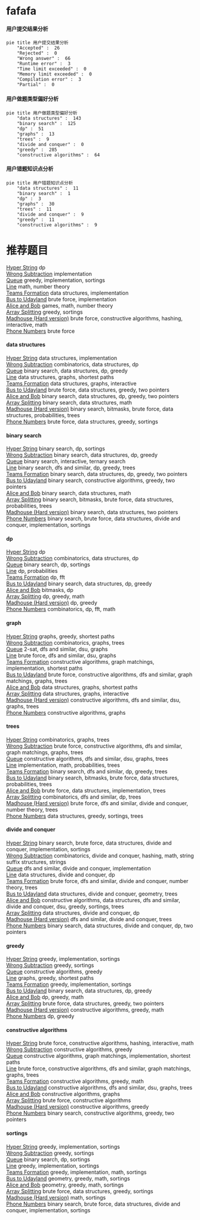# fafafa
<!-- tabs:start -->
#### **用户提交结果分析**

```mermaid
pie title 用户提交结果分析
    "Accepted" :  26
    "Rejected" :  0
    "Wrong answer" :  66
    "Runtime error" :  3
    "Time limit exceeded" :  0
    "Memory limit exceeded" :  0
    "Compilation error" :  3
    "Partial" :  0
```
#### **用户做题类型偏好分析**

```mermaid
pie title 用户做题类型偏好分析
    "data structures" :  143
    "binary search" :  125
    "dp" :  51
    "graphs" :  13
    "trees" :  9
    "divide and conquer" :  0
    "greedy" :  285
    "constructive algorithms" :  64
```
#### **用户错题知识点分析**

```mermaid
pie title 用户错题知识点分析
    "data structures" :  11
    "binary search" :  1
    "dp" :  3
    "graphs" :  30
    "trees" :  11
    "divide and conquer" :  9
    "greedy" :  11
    "constructive algorithms" :  9
```
<!-- tabs:end -->
# 推荐题目
[Hyper String](http://codeforces.com/problemset/problem/176/D)		dp		  
[Wrong Subtraction](http://codeforces.com/problemset/problem/977/A)		implementation		  
[Queue](http://codeforces.com/problemset/problem/545/D)		greedy,
                        implementation,
                        sortings		  
[Line](http://codeforces.com/problemset/problem/7/C)		math,
                        number theory		  
[Teams Formation](http://codeforces.com/problemset/problem/878/B)		data structures,
                        implementation		  
[Bus to Udayland](http://codeforces.com/problemset/problem/711/A)		brute force,
                        implementation		  
[Alice and Bob](http://codeforces.com/problemset/problem/346/A)		games,
                        math,
                        number theory		  
[Array Splitting](http://codeforces.com/problemset/problem/1197/C)		greedy,
                        sortings		  
[Madhouse (Hard version)](http://codeforces.com/problemset/problem/1286/C2)		brute force,
                        constructive algorithms,
                        hashing,
                        interactive,
                        math		  
[Phone Numbers](http://codeforces.com/problemset/problem/1060/A)		brute force		  
<!-- tabs:start -->
#### **data structures**
[Hyper String](http://codeforces.com/problemset/problem/878/B)		data structures,
                        implementation		  
[Wrong Subtraction](https://codeforces.com/contest/1086/problem/E)		combinatorics,
                        data structures,
                        dp		  
[Queue](http://codeforces.com/problemset/problem/1416/E)		binary search,
                        data structures,
                        dp,
                        greedy		  
[Line](http://codeforces.com/problemset/problem/1163/F)		data structures,
                        graphs,
                        shortest paths		  
[Teams Formation](http://codeforces.com/problemset/problem/1499/G)		data structures,
                        graphs,
                        interactive		  
[Bus to Udayland](http://codeforces.com/problemset/problem/1343/D)		brute force,
                        data structures,
                        greedy,
                        two pointers		  
[Alice and Bob](http://codeforces.com/problemset/problem/1492/C)		binary search,
                        data structures,
                        dp,
                        greedy,
                        two pointers		  
[Array Splitting](http://codeforces.com/problemset/problem/1490/G)		binary search,
                        data structures,
                        math		  
[Madhouse (Hard version)](http://codeforces.com/problemset/problem/1479/D)		binary search,
                        bitmasks,
                        brute force,
                        data structures,
                        probabilities,
                        trees		  
[Phone Numbers](http://codeforces.com/problemset/problem/1497/A)		brute force,
                        data structures,
                        greedy,
                        sortings		  
#### **binary search**
[Hyper String](http://codeforces.com/problemset/problem/21/C)		binary search,
                        dp,
                        sortings		  
[Wrong Subtraction](http://codeforces.com/problemset/problem/1416/E)		binary search,
                        data structures,
                        dp,
                        greedy		  
[Queue](http://codeforces.com/problemset/problem/1479/A)		binary search,
                        interactive,
                        ternary search		  
[Line](http://codeforces.com/problemset/problem/1153/D)		binary search,
                        dfs and similar,
                        dp,
                        greedy,
                        trees		  
[Teams Formation](http://codeforces.com/problemset/problem/1492/C)		binary search,
                        data structures,
                        dp,
                        greedy,
                        two pointers		  
[Bus to Udayland](http://codeforces.com/problemset/problem/1463/D)		binary search,
                        constructive algorithms,
                        greedy,
                        two pointers		  
[Alice and Bob](http://codeforces.com/problemset/problem/1490/G)		binary search,
                        data structures,
                        math		  
[Array Splitting](http://codeforces.com/problemset/problem/1479/D)		binary search,
                        bitmasks,
                        brute force,
                        data structures,
                        probabilities,
                        trees		  
[Madhouse (Hard version)](http://codeforces.com/problemset/problem/1436/E)		binary search,
                        data structures,
                        two pointers		  
[Phone Numbers](http://codeforces.com/problemset/problem/1461/D)		binary search,
                        brute force,
                        data structures,
                        divide and conquer,
                        implementation,
                        sortings		  
#### **dp**
[Hyper String](http://codeforces.com/problemset/problem/176/D)		dp		  
[Wrong Subtraction](https://codeforces.com/contest/1086/problem/E)		combinatorics,
                        data structures,
                        dp		  
[Queue](http://codeforces.com/problemset/problem/21/C)		binary search,
                        dp,
                        sortings		  
[Line](http://codeforces.com/problemset/problem/464/D)		dp,
                        probabilities		  
[Teams Formation](http://codeforces.com/problemset/problem/300/D)		dp,
                        fft		  
[Bus to Udayland](http://codeforces.com/problemset/problem/1416/E)		binary search,
                        data structures,
                        dp,
                        greedy		  
[Alice and Bob](https://codeforces.com/contest/1053/problem/B)		bitmasks,
                        dp		  
[Array Splitting](http://codeforces.com/problemset/problem/603/A)		dp,
                        greedy,
                        math		  
[Madhouse (Hard version)](https://codeforces.com/contest/1277/problem/C)		dp,
                        greedy		  
[Phone Numbers](http://codeforces.com/problemset/problem/1487/G)		combinatorics,
                        dp,
                        fft,
                        math		  
#### **graph**
[Hyper String](http://codeforces.com/problemset/problem/1283/D)		graphs,
                        greedy,
                        shortest paths		  
[Wrong Subtraction](http://codeforces.com/problemset/problem/762/F)		combinatorics,
                        graphs,
                        trees		  
[Queue](http://codeforces.com/problemset/problem/27/D)		2-sat,
                        dfs and similar,
                        dsu,
                        graphs		  
[Line](http://codeforces.com/problemset/problem/506/D)		brute force,
                        dfs and similar,
                        dsu,
                        graphs		  
[Teams Formation](http://codeforces.com/problemset/problem/266/B)		constructive algorithms,
                        graph matchings,
                        implementation,
                        shortest paths		  
[Bus to Udayland](http://codeforces.com/problemset/problem/1375/G)		brute force,
                        constructive algorithms,
                        dfs and similar,
                        graph matchings,
                        graphs,
                        trees		  
[Alice and Bob](http://codeforces.com/problemset/problem/1163/F)		data structures,
                        graphs,
                        shortest paths		  
[Array Splitting](http://codeforces.com/problemset/problem/1499/G)		data structures,
                        graphs,
                        interactive		  
[Madhouse (Hard version)](http://codeforces.com/problemset/problem/698/B)		constructive algorithms,
                        dfs and similar,
                        dsu,
                        graphs,
                        trees		  
[Phone Numbers](https://codeforces.com/contest/1496/problem/E)		constructive algorithms,
                        graphs		  
#### **trees**
[Hyper String](http://codeforces.com/problemset/problem/762/F)		combinatorics,
                        graphs,
                        trees		  
[Wrong Subtraction](http://codeforces.com/problemset/problem/1375/G)		brute force,
                        constructive algorithms,
                        dfs and similar,
                        graph matchings,
                        graphs,
                        trees		  
[Queue](http://codeforces.com/problemset/problem/698/B)		constructive algorithms,
                        dfs and similar,
                        dsu,
                        graphs,
                        trees		  
[Line](http://codeforces.com/problemset/problem/280/C)		implementation,
                        math,
                        probabilities,
                        trees		  
[Teams Formation](http://codeforces.com/problemset/problem/1153/D)		binary search,
                        dfs and similar,
                        dp,
                        greedy,
                        trees		  
[Bus to Udayland](http://codeforces.com/problemset/problem/1479/D)		binary search,
                        bitmasks,
                        brute force,
                        data structures,
                        probabilities,
                        trees		  
[Alice and Bob](http://codeforces.com/problemset/problem/1511/C)		brute force,
                        data structures,
                        implementation,
                        trees		  
[Array Splitting](http://codeforces.com/problemset/problem/1499/F)		combinatorics,
                        dfs and similar,
                        dp,
                        trees		  
[Madhouse (Hard version)](http://codeforces.com/problemset/problem/1491/E)		brute force,
                        dfs and similar,
                        divide and conquer,
                        number theory,
                        trees		  
[Phone Numbers](http://codeforces.com/problemset/problem/1466/D)		data structures,
                        greedy,
                        sortings,
                        trees		  
#### **divide and conquer**
[Hyper String](http://codeforces.com/problemset/problem/1461/D)		binary search,
                        brute force,
                        data structures,
                        divide and conquer,
                        implementation,
                        sortings		  
[Wrong Subtraction](http://codeforces.com/problemset/problem/1466/G)		combinatorics,
                        divide and conquer,
                        hashing,
                        math,
                        string suffix structures,
                        strings		  
[Queue](http://codeforces.com/problemset/problem/1490/D)		dfs and similar,
                        divide and conquer,
                        implementation		  
[Line](https://codeforces.com/contest/1483/problem/C)		data structures,
                        divide and conquer,
                        dp		  
[Teams Formation](http://codeforces.com/problemset/problem/1491/E)		brute force,
                        dfs and similar,
                        divide and conquer,
                        number theory,
                        trees		  
[Bus to Udayland](http://codeforces.com/problemset/problem/1303/G)		data structures,
                        divide and conquer,
                        geometry,
                        trees		  
[Alice and Bob](http://codeforces.com/problemset/problem/1494/D)		constructive algorithms,
                        data structures,
                        dfs and similar,
                        divide and conquer,
                        dsu,
                        greedy,
                        sortings,
                        trees		  
[Array Splitting](http://codeforces.com/problemset/problem/1482/E)		data structures,
                        divide and conquer,
                        dp		  
[Madhouse (Hard version)](http://codeforces.com/problemset/problem/566/C)		dfs and similar,
                        divide and conquer,
                        trees		  
[Phone Numbers](http://codeforces.com/problemset/problem/1428/F)		binary search,
                        data structures,
                        divide and conquer,
                        dp,
                        two pointers		  
#### **greedy**
[Hyper String](http://codeforces.com/problemset/problem/545/D)		greedy,
                        implementation,
                        sortings		  
[Wrong Subtraction](http://codeforces.com/problemset/problem/1197/C)		greedy,
                        sortings		  
[Queue](http://codeforces.com/problemset/problem/4/B)		constructive algorithms,
                        greedy		  
[Line](http://codeforces.com/problemset/problem/1283/D)		graphs,
                        greedy,
                        shortest paths		  
[Teams Formation](http://codeforces.com/problemset/problem/1041/A)		greedy,
                        implementation,
                        sortings		  
[Bus to Udayland](http://codeforces.com/problemset/problem/1416/E)		binary search,
                        data structures,
                        dp,
                        greedy		  
[Alice and Bob](http://codeforces.com/problemset/problem/603/A)		dp,
                        greedy,
                        math		  
[Array Splitting](http://codeforces.com/problemset/problem/1343/D)		brute force,
                        data structures,
                        greedy,
                        two pointers		  
[Madhouse (Hard version)](http://codeforces.com/problemset/problem/1042/C)		constructive algorithms,
                        greedy,
                        math		  
[Phone Numbers](https://codeforces.com/contest/1277/problem/C)		dp,
                        greedy		  
#### **constructive algorithms**
[Hyper String](http://codeforces.com/problemset/problem/1286/C2)		brute force,
                        constructive algorithms,
                        hashing,
                        interactive,
                        math		  
[Wrong Subtraction](http://codeforces.com/problemset/problem/4/B)		constructive algorithms,
                        greedy		  
[Queue](http://codeforces.com/problemset/problem/266/B)		constructive algorithms,
                        graph matchings,
                        implementation,
                        shortest paths		  
[Line](http://codeforces.com/problemset/problem/1375/G)		brute force,
                        constructive algorithms,
                        dfs and similar,
                        graph matchings,
                        graphs,
                        trees		  
[Teams Formation](http://codeforces.com/problemset/problem/1042/C)		constructive algorithms,
                        greedy,
                        math		  
[Bus to Udayland](http://codeforces.com/problemset/problem/698/B)		constructive algorithms,
                        dfs and similar,
                        dsu,
                        graphs,
                        trees		  
[Alice and Bob](https://codeforces.com/contest/1496/problem/E)		constructive algorithms,
                        graphs		  
[Array Splitting](http://codeforces.com/problemset/problem/1365/E)		brute force,
                        constructive algorithms		  
[Madhouse (Hard version)](http://codeforces.com/problemset/problem/1493/A)		constructive algorithms,
                        greedy		  
[Phone Numbers](http://codeforces.com/problemset/problem/1463/D)		binary search,
                        constructive algorithms,
                        greedy,
                        two pointers		  
#### **sortings**
[Hyper String](http://codeforces.com/problemset/problem/545/D)		greedy,
                        implementation,
                        sortings		  
[Wrong Subtraction](http://codeforces.com/problemset/problem/1197/C)		greedy,
                        sortings		  
[Queue](http://codeforces.com/problemset/problem/21/C)		binary search,
                        dp,
                        sortings		  
[Line](http://codeforces.com/problemset/problem/1041/A)		greedy,
                        implementation,
                        sortings		  
[Teams Formation](http://codeforces.com/problemset/problem/1106/C)		greedy,
                        implementation,
                        math,
                        sortings		  
[Bus to Udayland](https://codeforces.com/contest/1496/problem/C)		geometry,
                        greedy,
                        math,
                        sortings		  
[Alice and Bob](http://codeforces.com/problemset/problem/1495/A)		geometry,
                        greedy,
                        math,
                        sortings		  
[Array Splitting](http://codeforces.com/problemset/problem/1497/A)		brute force,
                        data structures,
                        greedy,
                        sortings		  
[Madhouse (Hard version)](http://codeforces.com/problemset/problem/1427/A)		math,
                        sortings		  
[Phone Numbers](http://codeforces.com/problemset/problem/1461/D)		binary search,
                        brute force,
                        data structures,
                        divide and conquer,
                        implementation,
                        sortings		  
<!-- tabs:end -->
